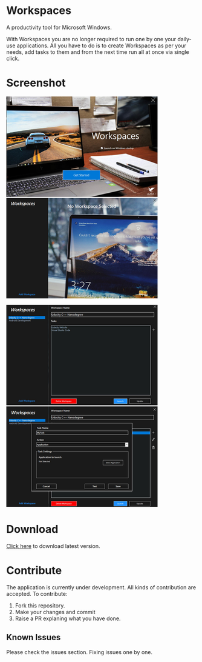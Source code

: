 # Workspaces
A productivity tool for Microsoft Windows.

With Workspaces you are no longer required to run one by one your daily-use applications. 
All you have to do is to create Workspaces as per your needs, add tasks to them and from the next time run all at once via single click.

# Screenshot
<img src="Screenshots/home.jpg" width=400/>  <img src="Screenshots/workspaces.jpg" width=400/>

<img src="Screenshots/workspace_detail.jpg" width=400/>  <img src="Screenshots/mytask.jpg" width=400/>

# Download
<a href="https://github.com/Alpha-1ne/Workspaces/releases/latest">Click here</a> to download latest version.

# Contribute
The application is currently under development. All kinds of contribution are accepted.
To contribute:
1. Fork this repository.
2. Make your changes and commit
3. Raise a PR explaning what you have done.

## Known Issues
  Please check the issues section. Fixing issues one by one.
  
